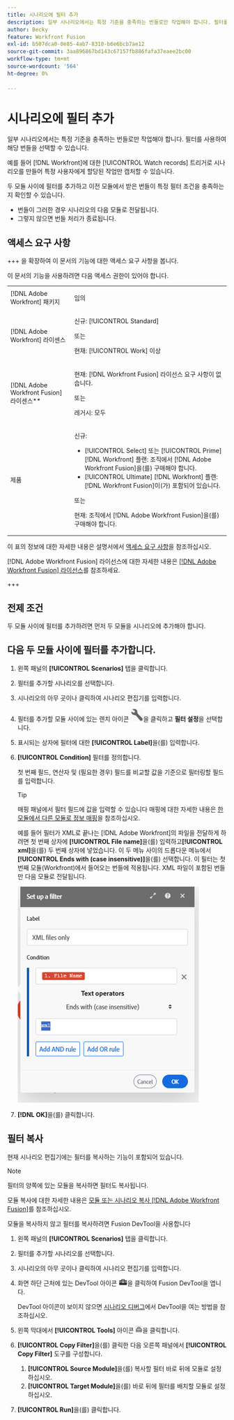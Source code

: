 ```yaml
---
title: 시나리오에 필터 추가
description: 일부 시나리오에서는 특정 기준을 충족하는 번들로만 작업해야 합니다. 필터를 사용하여 해당 번들을 선택할 수 있습니다.
author: Becky
feature: Workfront Fusion
exl-id: b507dca0-0e85-4ab7-8310-b6e6bcb7ae12
source-git-commit: 3aa896867bd143c67157fb886fafa37eaee2bc00
workflow-type: tm+mt
source-wordcount: '564'
ht-degree: 0%

---
```


# 시나리오에 필터 추가

일부 시나리오에서는 특정 기준을 충족하는 번들로만 작업해야 합니다. 필터를 사용하여 해당 번들을 선택할 수 있습니다.

예를 들어 [!DNL Workfront]에 대한 [!UICONTROL Watch records] 트리거로 시나리오를 만들어 특정 사용자에게 할당된 작업만 캡처할 수 있습니다.

두 모듈 사이에 필터를 추가하고 이전 모듈에서 받은 번들이 특정 필터 조건을 충족하는지 확인할 수 있습니다.

* 번들이 그러한 경우 시나리오의 다음 모듈로 전달됩니다.
* 그렇지 않으면 번들 처리가 종료됩니다.

## 액세스 요구 사항

+++ 을 확장하여 이 문서의 기능에 대한 액세스 요구 사항을 봅니다.

이 문서의 기능을 사용하려면 다음 액세스 권한이 있어야 합니다.

<table style="table-layout:auto">
 <col> 
 <col> 
 <tbody> 
  <tr> 
   <td role="rowheader">[!DNL Adobe Workfront] 패키지</td> 
   <td> <p>임의</p> </td> 
  </tr> 
  <tr data-mc-conditions=""> 
   <td role="rowheader">[!DNL Adobe Workfront] 라이센스</td> 
   <td> <p>신규: [!UICONTROL Standard]</p><p>또는</p><p>현재: [!UICONTROL Work] 이상</p> </td> 
  </tr> 
  <tr> 
   <td role="rowheader">[!DNL Adobe Workfront Fusion] 라이센스**</td> 
   <td>
   <p>현재: [!DNL Workfront Fusion] 라이선스 요구 사항이 없습니다.</p>
   <p>또는</p>
   <p>레거시: 모두 </p>
   </td> 
  </tr> 
  <tr> 
   <td role="rowheader">제품</td> 
   <td>
   <p>신규:</p> <ul><li>[!UICONTROL Select] 또는 [!UICONTROL Prime] [!DNL Workfront] 플랜: 조직에서 [!DNL Adobe Workfront Fusion]을(를) 구매해야 합니다.</li><li>[!UICONTROL Ultimate] [!DNL Workfront] 플랜: [!DNL Workfront Fusion]이(가) 포함되어 있습니다.</li></ul>
   <p>또는</p>
   <p>현재: 조직에서 [!DNL Adobe Workfront Fusion]을(를) 구매해야 합니다.</p>
   </td> 
  </tr>
 </tbody> 
</table>

이 표의 정보에 대한 자세한 내용은 설명서에서 [액세스 요구 사항](/help/workfront-fusion/references/licenses-and-roles/access-level-requirements-in-documentation.md)을 참조하십시오.

[!DNL Adobe Workfront Fusion] 라이선스에 대한 자세한 내용은 [[!DNL Adobe Workfront Fusion] 라이선스](/help/workfront-fusion/set-up-and-manage-workfront-fusion/licensing-operations-overview/license-automation-vs-integration.md)를 참조하세요.

+++

## 전제 조건

두 모듈 사이에 필터를 추가하려면 먼저 두 모듈을 시나리오에 추가해야 합니다.

## 다음 두 모듈 사이에 필터를 추가합니다.

1. 왼쪽 패널의 **[!UICONTROL Scenarios]** 탭을 클릭합니다.
1. 필터를 추가할 시나리오를 선택합니다.
1. 시나리오의 아무 곳이나 클릭하여 시나리오 편집기를 입력합니다.
1. 필터를 추가할 모듈 사이에 있는 렌치 아이콘 ![렌치 아이콘](assets/wrench-icon.png)을 클릭하고 **필터 설정**&#x200B;을 선택합니다.
1. 표시되는 상자에 필터에 대한 **[!UICONTROL Label]**&#x200B;을(를) 입력합니다.
1. **[!UICONTROL Condition]** 필터를 정의합니다.

   첫 번째 필드, 연산자 및 (필요한 경우) 필드를 비교할 값을 기준으로 필터링할 필드를 입력합니다.

   >[!TIP]
   >
   >매핑 패널에서 필터 필드에 값을 입력할 수 있습니다
   >매핑에 대한 자세한 내용은 [한 모듈에서 다른 모듈로 정보 매핑](/help/workfront-fusion/create-scenarios/map-data/map-data-from-one-to-another.md)을 참조하십시오.

   예를 들어 필터가 XML로 끝나는 [!DNL Adobe Workfront]의 파일을 전달하게 하려면 첫 번째 상자에 **[!UICONTROL File name]**&#x200B;을(를) 입력하고&#x200B;**[!UICONTROL xml]**&#x200B;을(를) 두 번째 상자에 넣었습니다. 이 두 메뉴 사이의 드롭다운 메뉴에서 **[!UICONTROL Ends with (case insensitive)]**&#x200B;을(를) 선택합니다. 이 필터는 첫 번째 모듈(Workfront)에서 들어오는 번들에 적용됩니다. XML 파일이 포함된 번들만 다음 모듈로 전달됩니다.

   ![필터 설정](assets/set-up-filter-box.png)

1. **[!DNL OK]**&#x200B;을(를) 클릭합니다.

## 필터 복사

현재 시나리오 편집기에는 필터를 복사하는 기능이 포함되어 있습니다.

>[!NOTE]
>
>필터의 양쪽에 있는 모듈을 복사하면 필터도 복사됩니다.
>
>모듈 복사에 대한 자세한 내용은 [모듈 또는 시나리오 복사 [!DNL Adobe Workfront Fusion]](/help/workfront-fusion/create-scenarios/add-modules/copy-modules-or-scenarios.md)를 참조하십시오.

모듈을 복사하지 않고 필터를 복사하려면 Fusion DevTool을 사용합니다

1. 왼쪽 패널의 **[!UICONTROL Scenarios]** 탭을 클릭합니다.
1. 필터를 추가할 시나리오를 선택합니다.
1. 시나리오의 아무 곳이나 클릭하여 시나리오 편집기를 입력합니다.
1. 화면 하단 근처에 있는 DevTool 아이콘 ![DevTool 아이콘](assets/debugger-icon.png)을 클릭하여 Fusion DevTool을 엽니다.

   DevTool 아이콘이 보이지 않으면 [시나리오 디버그](/help/workfront-fusion/manage-scenarios/debug-a-scenario.md)에서 DevTool을 여는 방법을 참조하십시오.

1. 왼쪽 막대에서 **[!UICONTROL Tools]** 아이콘 ![DevTool 도구](assets/devtools-tools-icon.png)을 클릭합니다.

1. **[!UICONTROL Copy Filter]**&#x200B;을(를) 클릭한 다음 오른쪽 패널에서 **[!UICONTROL Copy Filter]** 도구를 구성합니다.

   1. **[!UICONTROL Source Module]**&#x200B;을(를) 복사할 필터 바로 뒤에 모듈로 설정하십시오.
   1. **[!UICONTROL Target Module]**&#x200B;을(를) 바로 뒤에 필터를 배치할 모듈로 설정하십시오.

1. **[!UICONTROL Run]**&#x200B;을(를) 클릭합니다.
